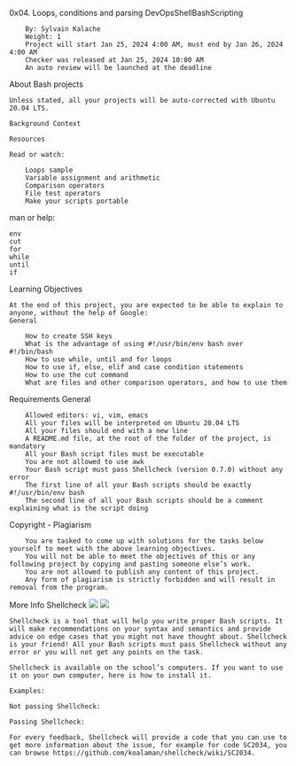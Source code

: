 0x04. Loops, conditions and parsing
    DevOpsShellBashScripting

        By: Sylvain Kalache
        Weight: 1
        Project will start Jan 25, 2024 4:00 AM, must end by Jan 26, 2024 4:00 AM
        Checker was released at Jan 25, 2024 10:00 AM
        An auto review will be launched at the deadline

About Bash projects

    Unless stated, all your projects will be auto-corrected with Ubuntu 20.04 LTS.

    Background Context

    Resources

    Read or watch:

        Loops sample
        Variable assignment and arithmetic
        Comparison operators
        File test operators
        Make your scripts portable

man or help:

    env
    cut
    for
    while
    until
    if

Learning Objectives

    At the end of this project, you are expected to be able to explain to anyone, without the help of Google:
    General

        How to create SSH keys
        What is the advantage of using #!/usr/bin/env bash over #!/bin/bash
        How to use while, until and for loops
        How to use if, else, elif and case condition statements
        How to use the cut command
        What are files and other comparison operators, and how to use them

Requirements
    General

        Allowed editors: vi, vim, emacs
        All your files will be interpreted on Ubuntu 20.04 LTS
        All your files should end with a new line
        A README.md file, at the root of the folder of the project, is mandatory
        All your Bash script files must be executable
        You are not allowed to use awk
        Your Bash script must pass Shellcheck (version 0.7.0) without any error
        The first line of all your Bash scripts should be exactly #!/usr/bin/env bash
        The second line of all your Bash scripts should be a comment explaining what is the script doing

Copyright - Plagiarism

        You are tasked to come up with solutions for the tasks below yourself to meet with the above learning objectives.
        You will not be able to meet the objectives of this or any following project by copying and pasting someone else’s work.
        You are not allowed to publish any content of this project.
        Any form of plagiarism is strictly forbidden and will result in removal from the program.

More Info
    Shellcheck
        <img src="https://s3.amazonaws.com/intranet-projects-files/holbertonschool-sysadmin_devops/251/Vxotqyj.png">
        <img src="https://s3.amazonaws.com/intranet-projects-files/holbertonschool-sysadmin_devops/251/ubHWxDU.png">

    Shellcheck is a tool that will help you write proper Bash scripts. It will make recommendations on your syntax and semantics and provide advice on edge cases that you might not have thought about. Shellcheck is your friend! All your Bash scripts must pass Shellcheck without any error or you will not get any points on the task.

    Shellcheck is available on the school’s computers. If you want to use it on your own computer, here is how to install it.

    Examples:

    Not passing Shellcheck:

    Passing Shellcheck:

    For every feedback, Shellcheck will provide a code that you can use to get more information about the issue, for example for code SC2034, you can browse https://github.com/koalaman/shellcheck/wiki/SC2034.

